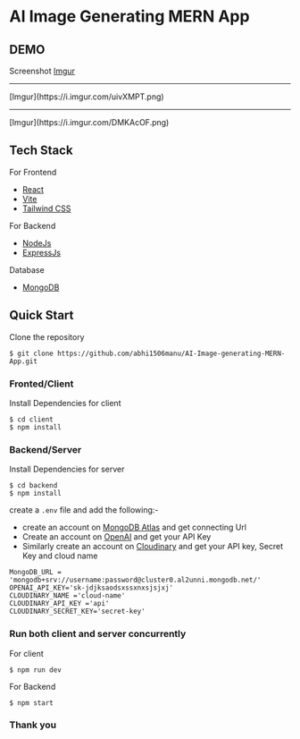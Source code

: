 # AI Image Generating MERN App

## DEMO
Screenshot
[Imgur](https://i.imgur.com/pkg4IDN.png)
<hr>
[Imgur](https://i.imgur.com/uivXMPT.png)
<hr>
[Imgur](https://i.imgur.com/DMKAcOF.png)

## Tech Stack
For Frontend
* [React](https://legacy.reactjs.org/docs/hello-world.html)
* [Vite](https://vitejs.dev/)
* [Tailwind CSS](https://tailwindcss.com/docs/installation)

For Backend
* [NodeJs](https://nodejs.org/en/docs/guides)
* [ExpressJs](https://expressjs.com/en/starter/installing.html)

Database
* [MongoDB](https://www.mongodb.com/docs/manual/introduction/)

## Quick Start
Clone the repository
```
$ git clone https://github.com/abhi1506manu/AI-Image-generating-MERN-App.git

```

### Fronted/Client
Install Dependencies for client
```
$ cd client
$ npm install
```

### Backend/Server 
Install Dependencies for server
```
$ cd backend
$ npm install
```

create a ``.env`` file and add the following:-

- create an account on [MongoDB Atlas](https://www.mongodb.com/atlas/database) and get   connecting Url
- Create an account on [OpenAI](https://openai.com/) and get your API Key
- Similarly create an account on [Cloudinary](https://cloudinary.com/) and get your API key, Secret Key and cloud name

```
MongoDB_URL = 'mongodb+srv://username:password@cluster0.al2unni.mongodb.net/'
OPENAI_API_KEY='sk-jdjksaodsxssxnxsjsjxj'
CLOUDINARY_NAME ='cloud-name'
CLOUDINARY_API_KEY ='api'
CLOUDINARY_SECRET_KEY='secret-key'

```

### Run both client and server concurrently
For client
```
$ npm run dev
```
For Backend

```
$ npm start
```
### Thank you

